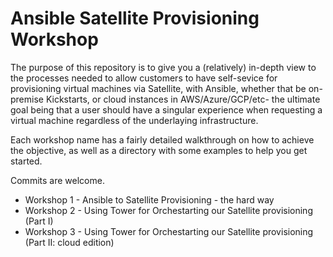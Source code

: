 # Ansible Satellite Provisioning Workshop #

The purpose of this repository is to give you a (relatively) in-depth view to the processes needed to allow customers to have self-sevice for provisioning virtual machines via Satellite, with Ansible, whether that be on-premise Kickstarts, or cloud instances in AWS/Azure/GCP/etc- the ultimate goal being that a user should have a singular experience when requesting a virtual machine regardless of the underlaying infrastructure.

Each workshop name has a fairly detailed walkthrough on how to achieve the objective, as well as a directory with some examples to help you get started.

Commits are welcome.

- Workshop 1 - Ansible to Satellite Provisioning - the hard way
- Workshop 2 - Using Tower for Orchestarting our Satellite provisioning (Part I)
- Workshop 3 - Using Tower for Orchestarting our Satellite provisioning (Part II: cloud edition)
